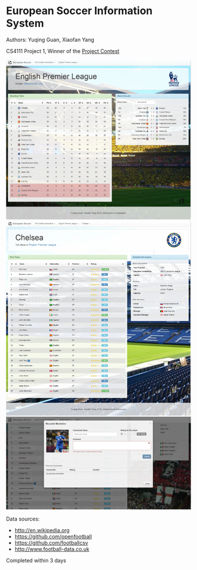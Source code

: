 # European Soccer Information System

Authors: Yuqing Guan, Xiaofan Yang

CS4111 Project 1, Winner of the [Project Contest](http://www.cs.columbia.edu/~biliris/4111/current/contest.html)

![image1](1.png)
![image2](2.png)
![image3](3.png)

Data sources:
  - http://en.wikipedia.org
  - https://github.com/openfootball
  - https://github.com/footballcsv
  - http://www.football-data.co.uk

Completed within 3 days
